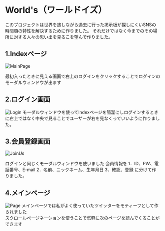 # World's（ワールドイズ）

このプロジェクトは世界を旅しながら過去に行った掲示板が探しにくいSNSの時間順の特性を解決するために作りました。
それだけではなく今までのその場所に対する人々の思い出を見るこを望んで作りました。


## 1.Indexページ
![MainPage](https://user-images.githubusercontent.com/35514984/197023108-0342fcf2-739c-426d-9852-428edccb734f.png)

最初入ったときに見える画面で右上のログインをクリックすることでログインのモーダルウィンドウが出ます




## 2.ログイン画面
![Login](https://user-images.githubusercontent.com/35514984/197028353-7a1f1f16-b4fc-4473-89c8-e7270a1109ed.png)
モーダルウィンドウを使ってIndexページを簡潔にしログインするときに右上ではなく中央で見ることでユーザーが右を見なくっていいように作りました。



## 3.会員登録画面
![JoinUs](https://user-images.githubusercontent.com/35514984/197023143-19d933e0-9137-44d6-b2b5-0d4c286d06b0.png)

ログインと同じくモーダルウィンドウを使いました
会員情報を
1．ID、PW、電話番号、E-mail
2．名前、ニックネーム、生年月日
3．確認、登録
に分けて作りました。

## 4.メインページ
![Page](https://user-images.githubusercontent.com/35514984/197023139-b7a87348-3234-484c-9f38-a8e326bc6a3d.png)
メインページでは私がよく使っていたツイッターをモティーフとして作られました
<br>
スクロールページネーションを使うことで気軽に次のページを読んでくることができます




